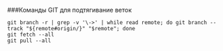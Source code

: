
###Команды GIT для подтягивание веток
```
git branch -r | grep -v '\->' | while read remote; do git branch --track "${remote#origin/}" "$remote"; done
git fetch --all
git pull --all
```

